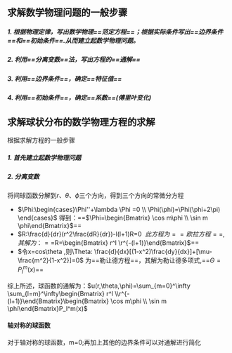 ## 求解数学物理问题的一般步骤
##### 1. 根据物理定律，写出数学物理==范定方程==；根据实际条件写出==边界条件==和==初始条件==.从而建立起数学物理问题。
##### 2. 利用==分离变数==法，写出方程的==通解==
##### 3. 利用==边界条件==，确定==特征值==
##### 4. 利用==初始条件==，确定==系数==(傅里叶变化)

## 求解球状分布的数学物理方程的求解
根据求解方程的一般步骤
##### 1. 首先建立起数学物理问题
##### 2. 分离变数
将间球函数分解到$r、\theta 、\phi$三个方向，得到三个方向的常微分方程
- $\Phi:\begin{cases}\Phi''+\lambda \Phi =0 \\ \Phi(\phi)=\Phi(\phi+2\pi) \end{cases}$ 
得到：==$\Phi=\begin{Bmatrix} \cos m\phi \\ \sin m \phi\end{Bmatrix}$==
- $R:\frac{d}{dr}(r^2\frac{dR}{dr})-l(l+1)R=0 $\
此方程为==欧拉方程==,其解为：==$R=\begin{Bmatrix} r^l \\r^{-(l+1)}\end{Bmatrix}$==
- $令x=cos\theta ,则\Theta: \frac{d}{dx}[(1-x^2)\frac{dy}{dx}]+[\mu-\frac{m^2}{1-x^2}]=0$
为==勒让德方程==，其解为勒让德多项式,==$\Theta=P_l^m(x)$==

综上所述，球函数的通解为：$u(r,\theta,\phi)=\sum_{m=0}^\infty \sum_{l=m}^\infty\begin{Bmatrix} r^l \\r^{-(l+1)}\end{Bmatrix}\begin{Bmatrix} \cos m\phi \\ \sin m \phi\end{Bmatrix}P_l^m(x)$

#### 轴对称的球函数
对于轴对称的球函数，m=0;再加上其他的边界条件可以对通解进行简化


